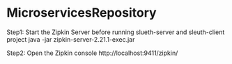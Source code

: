 # MicroservicesRepository

Step1: Start the Zipkin Server before running slueth-server and sleuth-client project
java -jar zipkin-server-2.21.1-exec.jar

Step2: Open the Zipkin console 
http://localhost:9411/zipkin/

